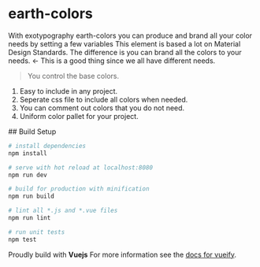 # earth-colors
With exotypography earth-colors you can produce and brand all your color needs by setting a few variables
This element is based a lot on Material Design Standards.  The difference is you can brand all the colors to your needs. <- This is a good thing since we all have different needs.

> You control the base colors.

<ol>
<li>Easy to include in any project.</li>
<li>Seperate css file to include all colors when needed.</li>
<li>You can comment out colors that you do not need.</li>
<li>Uniform color pallet for your project.</li>

</ol>
## Build Setup

``` bash
# install dependencies
npm install

# serve with hot reload at localhost:8080
npm run dev

# build for production with minification
npm run build

# lint all *.js and *.vue files
npm run lint

# run unit tests
npm test
```
Proudly build with <b>Vuejs</b>
For more information see the [docs for vueify](https://github.com/vuejs/vueify).
